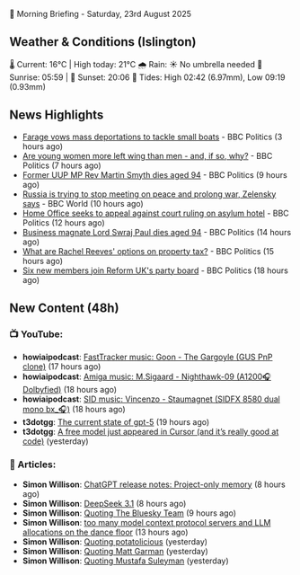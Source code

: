 🌅 Morning Briefing - Saturday, 23rd August 2025

## Weather & Conditions (Islington)

🌡️ Current: 16°C | High today: 21°C
🌧️ Rain: ☀️ No umbrella needed
🌅 Sunrise: 05:59 | 🌇 Sunset: 20:06
🌊 Tides: High 02:42 (6.97mm), Low 09:19 (0.93mm)

## News Highlights

- [Farage vows mass deportations to tackle small boats](https://www.bbc.com/news/articles/c9vd3rx33g1o?at_medium=RSS&at_campaign=rss) - BBC Politics (3 hours ago)
- [Are young women more left wing than men - and, if so, why?](https://www.bbc.com/news/articles/cqxg89jzvl1o?at_medium=RSS&at_campaign=rss) - BBC Politics (7 hours ago)
- [Former UUP MP Rev Martin Smyth dies aged 94](https://www.bbc.com/news/articles/cde3p2450nwo?at_medium=RSS&at_campaign=rss) - BBC Politics (9 hours ago)
- [Russia is trying to stop meeting on peace and prolong war, Zelensky says](https://www.bbc.com/news/articles/ckgjpmg4r23o?at_medium=RSS&at_campaign=rss) - BBC World (10 hours ago)
- [Home Office seeks to appeal against court ruling on asylum hotel](https://www.bbc.com/news/articles/cy5p2ye95z9o?at_medium=RSS&at_campaign=rss) - BBC Politics (12 hours ago)
- [Business magnate Lord Swraj Paul dies aged 94](https://www.bbc.com/news/articles/c0r72nj11kzo?at_medium=RSS&at_campaign=rss) - BBC Politics (14 hours ago)
- [What are Rachel Reeves' options on property tax?](https://www.bbc.com/news/articles/cm2k1m56xgjo?at_medium=RSS&at_campaign=rss) - BBC Politics (15 hours ago)
- [Six new members join Reform UK's party board](https://www.bbc.com/news/articles/cx291knwl3yo?at_medium=RSS&at_campaign=rss) - BBC Politics (18 hours ago)

## New Content (48h)
### 📺 YouTube:

- **howiaipodcast**: [FastTracker music: Goon - The Gargoyle (GUS PnP clone)](https://www.youtube.com/watch?v=1kLj0WAqEqs) (17 hours ago)
- **howiaipodcast**: [Amiga music: M.Sigaard - Nighthawk-09 (A1200🎧Dolbyfied)](https://www.youtube.com/watch?v=QC_ZHiPNk5Q) (18 hours ago)
- **howiaipodcast**: [SID music: Vincenzo - Staumagnet (SIDFX 8580 dual mono bx_🎧)](https://www.youtube.com/watch?v=jvCOPTYNDJ8) (18 hours ago)
- **t3dotgg**: [The current state of gpt-5](https://www.youtube.com/watch?v=SOxmiupQm7w) (19 hours ago)
- **t3dotgg**: [A free model just appeared in Cursor (and it’s really good at code)](https://www.youtube.com/watch?v=u0L8vQz0X2g) (yesterday)

### 📝 Articles:

- **Simon Willison**: [ChatGPT release notes: Project-only memory](https://simonwillison.net/2025/Aug/22/project-memory/#atom-everything) (8 hours ago)
- **Simon Willison**: [DeepSeek 3.1](https://simonwillison.net/2025/Aug/22/deepseek-31/#atom-everything) (8 hours ago)
- **Simon Willison**: [Quoting The Bluesky Team](https://simonwillison.net/2025/Aug/22/mississippi/#atom-everything) (9 hours ago)
- **Simon Willison**: [too many model context protocol servers and LLM allocations on the dance floor](https://simonwillison.net/2025/Aug/22/too-many-mcps/#atom-everything) (13 hours ago)
- **Simon Willison**: [Quoting potatolicious](https://simonwillison.net/2025/Aug/21/potatolicious/#atom-everything) (yesterday)
- **Simon Willison**: [Quoting Matt Garman](https://simonwillison.net/2025/Aug/21/matt-garman/#atom-everything) (yesterday)
- **Simon Willison**: [Quoting Mustafa Suleyman](https://simonwillison.net/2025/Aug/21/mustafa-suleyman/#atom-everything) (yesterday)

